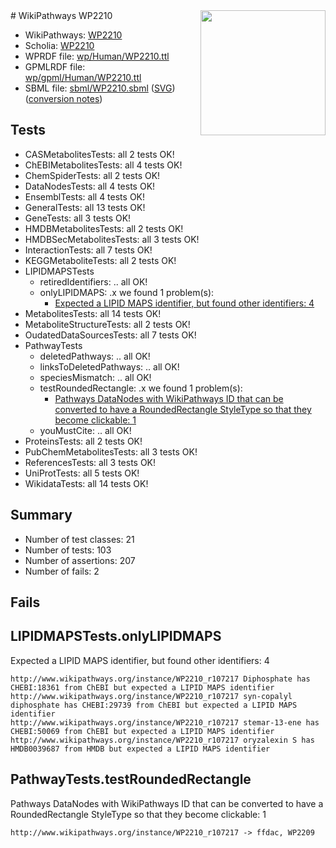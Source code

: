 <img style="float: right; width: 200px" src="../logo.png" />
# WikiPathways WP2210

* WikiPathways: [WP2210](https://identifiers.org/wikipathways:WP2210)
* Scholia: [WP2210](https://scholia.toolforge.org/wikipathways/WP2210)
* WPRDF file: [wp/Human/WP2210.ttl](../wp/Human/WP2210.ttl)
* GPMLRDF file: [wp/gpml/Human/WP2210.ttl](../wp/gpml/Human/WP2210.ttl)
* SBML file: [sbml/WP2210.sbml](../sbml/WP2210.sbml) ([SVG](../sbml/WP2210.svg)) ([conversion notes](../sbml/WP2210.txt))

## Tests
* CASMetabolitesTests: all 2 tests OK!
* ChEBIMetabolitesTests: all 4 tests OK!
* ChemSpiderTests: all 2 tests OK!
* DataNodesTests: all 4 tests OK!
* EnsemblTests: all 4 tests OK!
* GeneralTests: all 13 tests OK!
* GeneTests: all 3 tests OK!
* HMDBMetabolitesTests: all 2 tests OK!
* HMDBSecMetabolitesTests: all 3 tests OK!
* InteractionTests: all 7 tests OK!
* KEGGMetaboliteTests: all 2 tests OK!
* LIPIDMAPSTests
    * retiredIdentifiers: .. all OK!
    * onlyLIPIDMAPS: .x we found 1 problem(s):
        * [Expected a LIPID MAPS identifier, but found other identifiers: 4](#48cc60bb)
* MetabolitesTests: all 14 tests OK!
* MetaboliteStructureTests: all 2 tests OK!
* OudatedDataSourcesTests: all 7 tests OK!
* PathwayTests
    * deletedPathways: .. all OK!
    * linksToDeletedPathways: .. all OK!
    * speciesMismatch: .. all OK!
    * testRoundedRectangle: .x we found 1 problem(s):
        * [Pathways DataNodes with WikiPathways ID that can be converted to have a RoundedRectangle StyleType so that they become clickable: 1](#9fbad3cb)
    * youMustCite: .. all OK!
* ProteinsTests: all 2 tests OK!
* PubChemMetabolitesTests: all 3 tests OK!
* ReferencesTests: all 3 tests OK!
* UniProtTests: all 5 tests OK!
* WikidataTests: all 14 tests OK!


## Summary

* Number of test classes: 21
* Number of tests: 103
* Number of assertions: 207
* Number of fails: 2

## Fails

<a name="48cc60bb" />

## LIPIDMAPSTests.onlyLIPIDMAPS

Expected a LIPID MAPS identifier, but found other identifiers: 4
```
http://www.wikipathways.org/instance/WP2210_r107217 Diphosphate has CHEBI:18361 from ChEBI but expected a LIPID MAPS identifier
http://www.wikipathways.org/instance/WP2210_r107217 syn-copalyl diphosphate has CHEBI:29739 from ChEBI but expected a LIPID MAPS identifier
http://www.wikipathways.org/instance/WP2210_r107217 stemar-13-ene has CHEBI:50069 from ChEBI but expected a LIPID MAPS identifier
http://www.wikipathways.org/instance/WP2210_r107217 oryzalexin S has HMDB0039687 from HMDB but expected a LIPID MAPS identifier
```

<a name="9fbad3cb" />

## PathwayTests.testRoundedRectangle

Pathways DataNodes with WikiPathways ID that can be converted to have a RoundedRectangle StyleType so that they become clickable: 1
```
http://www.wikipathways.org/instance/WP2210_r107217 -> ffdac, WP2209
 ```

